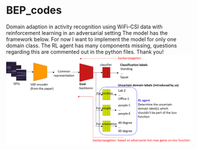 # BEP_codes
Domain adaption in activity recognition using WiFi-CSI data with reinforcement learning in an adversarial setting 
The model has the framework below.
For now I want to implement the model for only one domain class. The RL agent has many components missing, questions regarding this are commented out in the python files. Thank you!
![Screenshot](modeldiagram.png)
